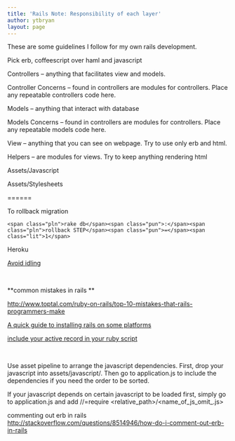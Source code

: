 ```yaml
---
title: 'Rails Note: Responsibility of each layer'
author: ytbryan
layout: page
---
```

These are some guidelines I follow for my own rails development.

Pick erb, coffeescript over haml and javascript

Controllers &#8211; anything that facilitates view and models.

Controller Concerns &#8211; found in controllers are modules for controllers. Place any repeatable controllers code here.

Models &#8211; anything that interact with database

Models Concerns &#8211; found in controllers are modules for controllers. Place any repeatable models code here.

View &#8211; anything that you can see on webpage. Try to use only erb and html.

Helpers &#8211; are modules for views. Try to keep anything rendering html

Assets/Javascript

Assets/Stylesheets

======

To rollback migration

<pre class="lang-rb prettyprint prettyprinted"><code>&lt;span class="pln">rake db&lt;/span>&lt;span class="pun">:&lt;/span>&lt;span class="pln">rollback STEP&lt;/span>&lt;span class="pun">=&lt;/span>&lt;span class="lit">1&lt;/span></code></pre>

Heroku

[Avoid idling][1]

&nbsp;

**common mistakes in rails **

http://www.toptal.com/ruby-on-rails/top-10-mistakes-that-rails-programmers-make

[A quick guide to installing rails on some platforms][2]

[include your active record in your ruby script][3]

&nbsp;

Use asset pipeline to arrange the javascript dependencies. First, drop your javascript into assets/javascript/<folder>. Then go to application.js to include the dependencies if you need the order to be sorted.

If your javascript depends on certain javascript to be loaded first, simply go to application.js and add //=require <relative\_path>/<name\_of\_js\_omit_.js>

commenting out erb in rails  
http://stackoverflow.com/questions/8514946/how-do-i-comment-out-erb-in-rails

 [1]: https://coderwall.com/p/u0x3nw/avoid-heroku-idling-with-new-relic-pings
 [2]: https://gorails.com/setup/ubuntu/14.10
 [3]: http://snippets.aktagon.com/snippets/257-how-to-use-activerecord-without-rails
